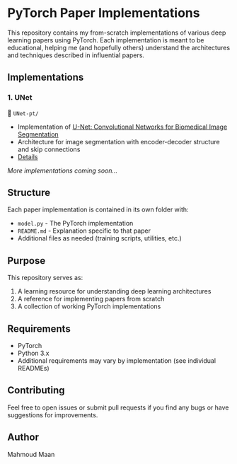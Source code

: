 # PyTorch Paper Implementations

This repository contains my from-scratch implementations of various deep learning papers using PyTorch. Each implementation is meant to be educational, helping me (and hopefully others) understand the architectures and techniques described in influential papers.

## Implementations

### 1. UNet
📂 `UNet-pt/`
- Implementation of [U-Net: Convolutional Networks for Biomedical Image Segmentation](https://arxiv.org/abs/1505.04597)
- Architecture for image segmentation with encoder-decoder structure and skip connections
- [Details](https://github.com/mahmoud-maan/pytorch-paper-implementations/tree/main/UNet-pt)

*More implementations coming soon...*

## Structure

Each paper implementation is contained in its own folder with:
- `model.py` - The PyTorch implementation
- `README.md` - Explanation specific to that paper
- Additional files as needed (training scripts, utilities, etc.)

## Purpose

This repository serves as:
1. A learning resource for understanding deep learning architectures
2. A reference for implementing papers from scratch
3. A collection of working PyTorch implementations

## Requirements

- PyTorch
- Python 3.x
- Additional requirements may vary by implementation (see individual READMEs)

## Contributing

Feel free to open issues or submit pull requests if you find any bugs or have suggestions for improvements.

## Author

Mahmoud Maan